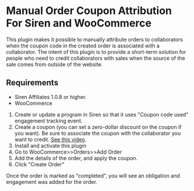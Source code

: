 # Manual Order Coupon Attribution For Siren and WooCommerce

This plugin makes it possible to manually attribute orders to collaborators when the coupon code in the created order is associated with a collaborator. The intent of this plugin is to provide a short-term solution for people who need to credit collaborators with sales when the source of the sale comes from outside of the website.

## Requirements

* Siren Affiliates 1.0.8 or higher.
* WooCommerce

1. Create or update a program in Siren so that it uses "Coupon code used" engagement tracking event.
2. Create a coupon (you can set a zero-dollar discount on the coupon if you want). Be sure to associate the coupon with the collaborator you want to credit. [See this video](https://www.sirenaffiliates.com/documentation/getting-started/create-affiliate-coupons-for-woocommerce-using-siren/).
3. Install and activate this plugin
4. Go to WooCommerce>>Orders>>Add Order
5. Add the details of the order, and apply the coupon.
6. Click "Create Order"

Once the order is marked as "completed", you will see an obligation and engagement was added for the order.
